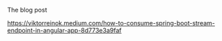 The blog post

https://viktorreinok.medium.com/how-to-consume-spring-boot-stream-endpoint-in-angular-app-8d773e3a9faf

